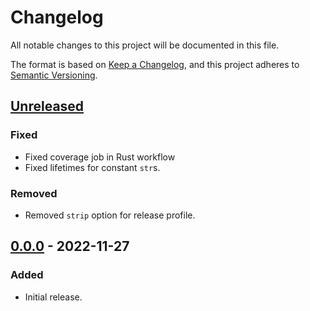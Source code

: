 # Changelog

All notable changes to this project will be documented in this file.

The format is based on [Keep a Changelog](https://keepachangelog.com/en/1.0.0/),
and this project adheres to [Semantic Versioning](https://semver.org/spec/v2.0.0.html).

## [Unreleased]

### Fixed

- Fixed coverage job in Rust workflow
- Fixed lifetimes for constant `str`s.

### Removed

- Removed `strip` option for release profile.

## [0.0.0] - 2022-11-27

### Added

- Initial release.

[Unreleased]: https://github.com/ferric-bytes/chksum-build/compare/v0.0.0...HEAD
[0.0.0]: https://github.com/ferric-bytes/chksum-build/releases/tag/v0.0.0
